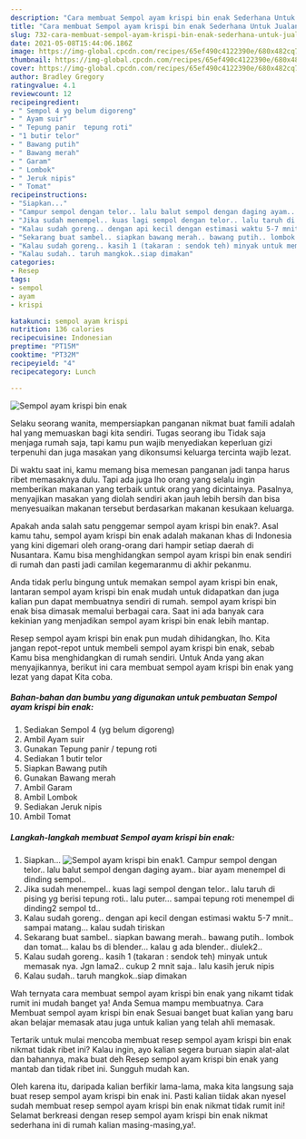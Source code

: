 ```yaml
---
description: "Cara membuat Sempol ayam krispi bin enak Sederhana Untuk Jualan"
title: "Cara membuat Sempol ayam krispi bin enak Sederhana Untuk Jualan"
slug: 732-cara-membuat-sempol-ayam-krispi-bin-enak-sederhana-untuk-jualan
date: 2021-05-08T15:44:06.186Z
image: https://img-global.cpcdn.com/recipes/65ef490c4122390e/680x482cq70/sempol-ayam-krispi-bin-enak-foto-resep-utama.jpg
thumbnail: https://img-global.cpcdn.com/recipes/65ef490c4122390e/680x482cq70/sempol-ayam-krispi-bin-enak-foto-resep-utama.jpg
cover: https://img-global.cpcdn.com/recipes/65ef490c4122390e/680x482cq70/sempol-ayam-krispi-bin-enak-foto-resep-utama.jpg
author: Bradley Gregory
ratingvalue: 4.1
reviewcount: 12
recipeingredient:
- " Sempol 4 yg belum digoreng"
- " Ayam suir"
- " Tepung panir  tepung roti"
- "1 butir telor"
- " Bawang putih"
- " Bawang merah"
- " Garam"
- " Lombok"
- " Jeruk nipis"
- " Tomat"
recipeinstructions:
- "Siapkan..."
- "Campur sempol dengan telor.. lalu balut sempol dengan daging ayam.. biar ayam menempel di dinding sempol.."
- "Jika sudah menempel.. kuas lagi sempol dengan telor.. lalu taruh di pising yg berisi tepung roti.. lalu puter... sampai tepung roti menempel di dinding2 sempol td.."
- "Kalau sudah goreng.. dengan api kecil dengan estimasi waktu 5-7 mnit.. sampai matang... kalau sudah tiriskan"
- "Sekarang buat sambel.. siapkan bawang merah.. bawang putih.. lombok dan tomat... kalau bs di blender... kalau g ada blender.. diulek2.."
- "Kalau sudah goreng.. kasih 1 (takaran : sendok teh) minyak untuk memasak nya. Jgn lama2.. cukup 2 mnit saja.. lalu kasih jeruk nipis"
- "Kalau sudah.. taruh mangkok..siap dimakan"
categories:
- Resep
tags:
- sempol
- ayam
- krispi

katakunci: sempol ayam krispi 
nutrition: 136 calories
recipecuisine: Indonesian
preptime: "PT15M"
cooktime: "PT32M"
recipeyield: "4"
recipecategory: Lunch

---
```



![Sempol ayam krispi bin enak](https://img-global.cpcdn.com/recipes/65ef490c4122390e/680x482cq70/sempol-ayam-krispi-bin-enak-foto-resep-utama.jpg)

Selaku seorang wanita, mempersiapkan panganan nikmat buat famili adalah hal yang memuaskan bagi kita sendiri. Tugas seorang ibu Tidak saja menjaga rumah saja, tapi kamu pun wajib menyediakan keperluan gizi terpenuhi dan juga masakan yang dikonsumsi keluarga tercinta wajib lezat.

Di waktu  saat ini, kamu memang bisa memesan panganan jadi tanpa harus ribet memasaknya dulu. Tapi ada juga lho orang yang selalu ingin memberikan makanan yang terbaik untuk orang yang dicintainya. Pasalnya, menyajikan masakan yang diolah sendiri akan jauh lebih bersih dan bisa menyesuaikan makanan tersebut berdasarkan makanan kesukaan keluarga. 



Apakah anda salah satu penggemar sempol ayam krispi bin enak?. Asal kamu tahu, sempol ayam krispi bin enak adalah makanan khas di Indonesia yang kini digemari oleh orang-orang dari hampir setiap daerah di Nusantara. Kamu bisa menghidangkan sempol ayam krispi bin enak sendiri di rumah dan pasti jadi camilan kegemaranmu di akhir pekanmu.

Anda tidak perlu bingung untuk memakan sempol ayam krispi bin enak, lantaran sempol ayam krispi bin enak mudah untuk didapatkan dan juga kalian pun dapat membuatnya sendiri di rumah. sempol ayam krispi bin enak bisa dimasak memalui berbagai cara. Saat ini ada banyak cara kekinian yang menjadikan sempol ayam krispi bin enak lebih mantap.

Resep sempol ayam krispi bin enak pun mudah dihidangkan, lho. Kita jangan repot-repot untuk membeli sempol ayam krispi bin enak, sebab Kamu bisa menghidangkan di rumah sendiri. Untuk Anda yang akan menyajikannya, berikut ini cara membuat sempol ayam krispi bin enak yang lezat yang dapat Kita coba.

<!--inarticleads1-->

##### Bahan-bahan dan bumbu yang digunakan untuk pembuatan Sempol ayam krispi bin enak:

1. Sediakan  Sempol 4 (yg belum digoreng)
1. Ambil  Ayam suir
1. Gunakan  Tepung panir / tepung roti
1. Sediakan 1 butir telor
1. Siapkan  Bawang putih
1. Gunakan  Bawang merah
1. Ambil  Garam
1. Ambil  Lombok
1. Sediakan  Jeruk nipis
1. Ambil  Tomat




<!--inarticleads2-->

##### Langkah-langkah membuat Sempol ayam krispi bin enak:

1. Siapkan...
<img src="https://img-global.cpcdn.com/steps/9b7222ba66d3bb54/160x128cq70/sempol-ayam-krispi-bin-enak-langkah-memasak-1-foto.jpg" alt="Sempol ayam krispi bin enak">1. Campur sempol dengan telor.. lalu balut sempol dengan daging ayam.. biar ayam menempel di dinding sempol..
1. Jika sudah menempel.. kuas lagi sempol dengan telor.. lalu taruh di pising yg berisi tepung roti.. lalu puter... sampai tepung roti menempel di dinding2 sempol td..
1. Kalau sudah goreng.. dengan api kecil dengan estimasi waktu 5-7 mnit.. sampai matang... kalau sudah tiriskan
1. Sekarang buat sambel.. siapkan bawang merah.. bawang putih.. lombok dan tomat... kalau bs di blender... kalau g ada blender.. diulek2..
1. Kalau sudah goreng.. kasih 1 (takaran : sendok teh) minyak untuk memasak nya. Jgn lama2.. cukup 2 mnit saja.. lalu kasih jeruk nipis
1. Kalau sudah.. taruh mangkok..siap dimakan




Wah ternyata cara membuat sempol ayam krispi bin enak yang nikamt tidak rumit ini mudah banget ya! Anda Semua mampu membuatnya. Cara Membuat sempol ayam krispi bin enak Sesuai banget buat kalian yang baru akan belajar memasak atau juga untuk kalian yang telah ahli memasak.

Tertarik untuk mulai mencoba membuat resep sempol ayam krispi bin enak nikmat tidak ribet ini? Kalau ingin, ayo kalian segera buruan siapin alat-alat dan bahannya, maka buat deh Resep sempol ayam krispi bin enak yang mantab dan tidak ribet ini. Sungguh mudah kan. 

Oleh karena itu, daripada kalian berfikir lama-lama, maka kita langsung saja buat resep sempol ayam krispi bin enak ini. Pasti kalian tiidak akan nyesel sudah membuat resep sempol ayam krispi bin enak nikmat tidak rumit ini! Selamat berkreasi dengan resep sempol ayam krispi bin enak nikmat sederhana ini di rumah kalian masing-masing,ya!.

